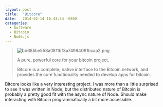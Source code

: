 ```yaml
---
layout: post
title:  "Bitcore"
date:   2014-02-14 15:43:54 -0800
categories:
  - Software
  - Bitcoin
  - Node.js
---
```




 > 

 >  > 

 > 
 > 
 >  ![bb685be558a08f1bf3a74964091bcaa2.png](/attachments/bb685be558a08f1bf3a74964091bcaa2/image.png) 
 > 
 >  A pure, powerful core for your bitcoin project. 
 > 
 > Bitcore is a complete, native interface to the Bitcoin network, and provides the core functionality needed to develop apps for bitcoin.
 > 
 > 
 > 

 > 

 Bitcore looks like a very interesting project. I was more than a little surprised to see it was written in Node, but the distributed nature of Bitcoin is probably a pretty good fit with the async nature of Node. Should make interacting with Bitcoin programmatically a bit more accessible. 
